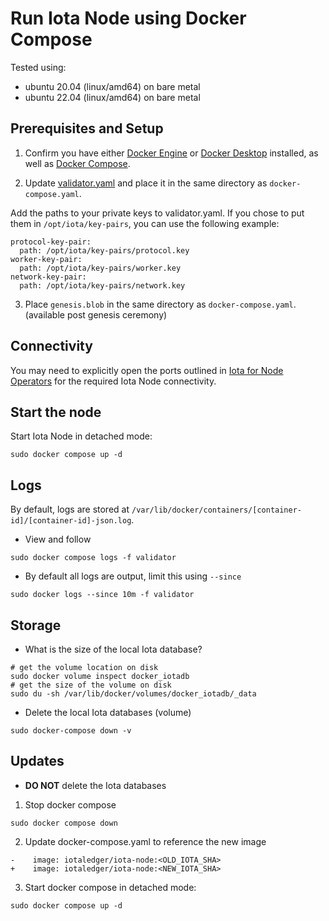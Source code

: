 # Run Iota Node using Docker Compose

Tested using:

- ubuntu 20.04 (linux/amd64) on bare metal
- ubuntu 22.04 (linux/amd64) on bare metal

## Prerequisites and Setup

1. Confirm you have either [Docker Engine](https://docs.docker.com/engine/install/) or [Docker Desktop](https://docs.docker.com/desktop/install/linux-install/) installed, as well as [Docker Compose](https://github.com/docker/compose#linux).

2. Update [validator.yaml](../config/validator.yaml) and place it in the same directory as `docker-compose.yaml`.

Add the paths to your private keys to validator.yaml. If you chose to put them in `/opt/iota/key-pairs`, you can use the following example:

```
protocol-key-pair:
  path: /opt/iota/key-pairs/protocol.key
worker-key-pair: 
  path: /opt/iota/key-pairs/worker.key
network-key-pair: 
  path: /opt/iota/key-pairs/network.key
```

3. Place `genesis.blob` in the same directory as `docker-compose.yaml`. (available post genesis ceremony)

## Connectivity

You may need to explicitly open the ports outlined in [Iota for Node Operators](../iota_for_node_operators.md#connectivity) for the required Iota Node connectivity.

## Start the node

Start Iota Node in detached mode:

`sudo docker compose up -d`

## Logs

By default, logs are stored at `/var/lib/docker/containers/[container-id]/[container-id]-json.log`.

- View and follow

```shell
sudo docker compose logs -f validator
```

- By default all logs are output, limit this using `--since`

```shell
sudo docker logs --since 10m -f validator
```

## Storage

- What is the size of the local Iota database?

```shell
# get the volume location on disk
sudo docker volume inspect docker_iotadb
# get the size of the volume on disk
sudo du -sh /var/lib/docker/volumes/docker_iotadb/_data
```

- Delete the local Iota databases (volume)

```shell
sudo docker-compose down -v
```

## Updates

- **DO NOT** delete the Iota databases

1. Stop docker compose

```shell
sudo docker compose down
```

2. Update docker-compose.yaml to reference the new image

```
-    image: iotaledger/iota-node:<OLD_IOTA_SHA>
+    image: iotaledger/iota-node:<NEW_IOTA_SHA>
```

3. Start docker compose in detached mode:

```shell
sudo docker compose up -d
```
